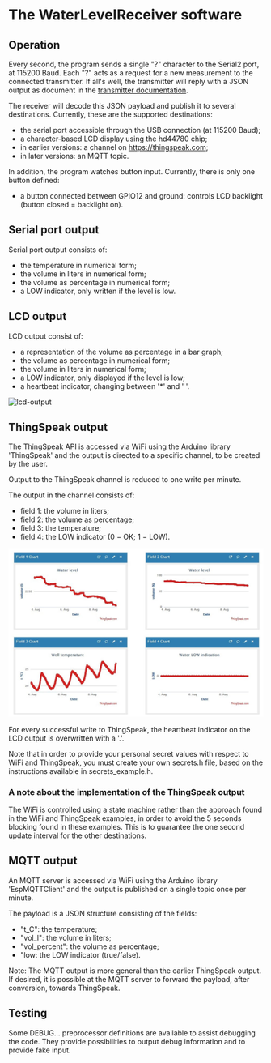 # The WaterLevelReceiver software

## Operation

Every second, the program sends a single "?" character to the Serial2 port, at 115200 Baud.
Each "?" acts as a request for a new measurement to the connected transmitter.
If all's well, the transmitter will reply with a JSON output as document in the [transmitter documentation](water-level-transmitter-software.md).

The receiver will decode this JSON payload and publish it to several destinations.
Currently, these are the supported destinations:
- the serial port accessible through the USB connection (at 115200 Baud);
- a character-based LCD display using the hd44780 chip;
- in earlier versions: a channel on https://thingspeak.com;
- in later versions: an MQTT topic.

In addition, the program watches button input.
Currently, there is only one button defined:
- a button connected between GPIO12 and ground: controls LCD backlight (button closed = backlight on).

## Serial port output

Serial port output consists of:
- the temperature in numerical form;
- the volume in liters in numerical form;
- the volume as percentage in numerical form;
- a LOW indicator, only written if the level is low.

## LCD output

LCD output consist of:
- a representation of the volume as percentage in a bar graph;
- the volume as percentage in numerical form;
- the volume in liters in numerical form;
- a LOW indicator, only displayed if the level is low;
- a heartbeat indicator, changing between '*' and ' '.

![lcd-output](lcd-output.jpg)

## ThingSpeak output

The ThingSpeak API is accessed via WiFi using the Arduino library 'ThingSpeak'
and the output is directed to a specific channel, to be created by the user.

Output to the ThingSpeak channel is reduced to one write per minute.

The output in the channel consists of:
- field 1: the volume in liters;
- field 2: the volume as percentage;
- field 3: the temperature;
- field 4: the LOW indicator (0 = OK; 1 = LOW).

![thingspeak-output](thingspeak-output.jpg)

For every successful write to ThingSpeak, the heartbeat indicator on the LCD output is overwritten with a '.'.

Note that in order to provide your personal secret values with respect to WiFi and ThingSpeak,
you must create your own secrets.h file, based on the instructions available in secrets_example.h.

### A note about the implementation of the ThingSpeak output

The WiFi is controlled using a state machine rather than the approach found in the WiFi
and ThingSpeak examples, in order to avoid the 5 seconds blocking found in these examples.
This is to guarantee the one second update interval for the other destinations.

## MQTT output

An MQTT server is accessed via WiFi using the Arduino library 'EspMQTTClient'
and the output is published on a single topic once per minute.

The payload is a JSON structure consisting of the fields:
- "t_C": the temperature;
- "vol_l": the volume in liters;
- "vol_percent": the volume as percentage;
- "low: the LOW indicator (true/false).

Note: The MQTT output is more general than the earlier ThingSpeak output.
If desired, it is possible at the MQTT server to forward the payload, after conversion, towards ThingSpeak.

## Testing

Some DEBUG... preprocessor definitions are available to assist debugging the code.
They provide possibilities to output debug information and to provide fake input.

